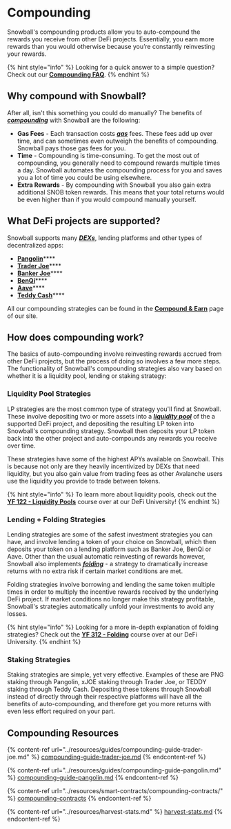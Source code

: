# Compounding

Snowball's compounding products allow you to auto-compound the rewards you receive from other DeFi projects. Essentially, you earn more rewards than you would otherwise because you’re constantly reinvesting your rewards.

{% hint style="info" %}
Looking for a quick answer to a simple question? Check out our [**Compounding FAQ**](../resources/frequently-asked-questions/compounding-faq.md).&#x20;
{% endhint %}

## Why compound with Snowball?

After all, isn't this something you could do manually? The benefits of [_**compounding**_](https://snowballs.gitbook.io/snowball-docs/resources/defi-glossary#compounding) with Snowball are the following:

* **Gas Fees** - Each transaction costs [_**gas**_](https://snowballs.gitbook.io/snowball-docs/resources/defi-glossary#gas) fees. These fees add up over time, and can sometimes even outweigh the benefits of compounding. Snowball pays those gas fees for you.
* **Time** - Compounding is time-consuming. To get the most out of compounding, you generally need to compound rewards multiple times a day. Snowball automates the compounding process for you and saves you a lot of time you could be using elsewhere.
* **Extra Rewards** - By compounding with Snowball you also gain extra additional SNOB token rewards. This means that your total returns would be even higher than if you would compound manually yourself.

## What DeFi projects are supported?

Snowball supports many [_**DEXs**_](https://snowballs.gitbook.io/snowball-docs/resources/defi-glossary#decentralized-exchange-dex), lending platforms and other types of decentralized apps:

* [**Pangolin**](https://app.pangolin.exchange)****
* [**Trader Joe**](https://traderjoexyz.com)****
* [**Banker Joe**](https://traderjoexyz.com/#/lending)****
* [**BenQi**](https://app.benqi.fi)****
* [**Aave**](https://app.aave.com)****
* [**Teddy Cash**](https://app.teddy.cash)****

All our compounding strategies can be found in the [**Compound & Earn**](https://app.snowball.network/compound-and-earn) page of our site.

## How does compounding work?

The basics of auto-compounding involve reinvesting rewards accrued from other DeFi projects, but the process of doing so involves a few more steps. The functionality of Snowball's compounding strategies also vary based on whether it is a liquidity pool, lending or staking strategy:

### Liquidity Pool Strategies

LP strategies are the most common type of strategy you'll find at Snowball. These involve depositing two or more assets into a [_**liquidity pool**_](https://snowballs.gitbook.io/snowball-docs/resources/defi-glossary#liquidity-pool) of the a supported DeFi project, and depositing the resulting LP token into Snowball's compounding strategy. Snowball then deposits your LP token back into the other project and auto-compounds any rewards you receive over time.

These strategies have some of the highest APYs available on Snowball. This is because not only are they heavily incentivized by DEXs that need liquidity, but you also gain value from trading fees as other Avalanche users use the liquidity you provide to trade between tokens.

{% hint style="info" %}
To learn more about liquidity pools, check out the [**YF 122 - Liquidity Pools**](../defi-university/yield-farming/yf-122-liquidity-pools.md) course over at our DeFi University!
{% endhint %}

### Lending + Folding Strategies

Lending strategies are some of the safest investment strategies you can have, and involve lending a token of your choice on Snowball, which then deposits your token on a lending platform such as Banker Joe, BenQi or Aave. Other than the usual automatic reinvesting of rewards however, Snowball also implements [_**folding**_](https://snowballs.gitbook.io/snowball-docs/resources/defi-glossary#folding) - a strategy to dramatically increase returns with no extra risk if certain market conditions are met.

Folding strategies involve borrowing and lending the same token multiple times in order to multiply the incentive rewards received by the underlying DeFi project. If market conditions no longer make this strategy profitable, Snowball's strategies automatically unfold your investments to avoid any losses.

{% hint style="info" %}
Looking for a more in-depth explanation of folding strategies? Check out the [**YF 312 - Folding**](../defi-university/yield-farming/yf-312-folding.md) course over at our DeFi University.&#x20;
{% endhint %}

### Staking Strategies

Staking strategies are simple, yet very effective. Examples of these are PNG staking through Pangolin, xJOE staking through Trader Joe, or TEDDY staking through Teddy Cash. Depositing these tokens through Snowball instead of directly through their respective platforms will have all the benefits of auto-compounding, and therefore get you more returns with even less effort required on your part.

## Compounding Resources

{% content-ref url="../resources/guides/compounding-guide-trader-joe.md" %}
[compounding-guide-trader-joe.md](../resources/guides/compounding-guide-trader-joe.md)
{% endcontent-ref %}

{% content-ref url="../resources/guides/compounding-guide-pangolin.md" %}
[compounding-guide-pangolin.md](../resources/guides/compounding-guide-pangolin.md)
{% endcontent-ref %}

{% content-ref url="../resources/smart-contracts/compounding-contracts/" %}
[compounding-contracts](../resources/smart-contracts/compounding-contracts/)
{% endcontent-ref %}

{% content-ref url="../resources/harvest-stats.md" %}
[harvest-stats.md](../resources/harvest-stats.md)
{% endcontent-ref %}
